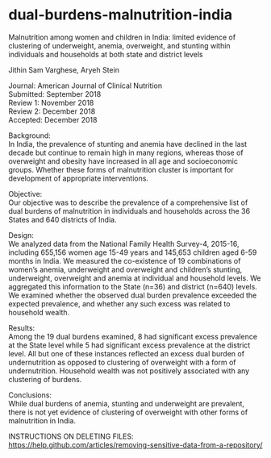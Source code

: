 # dual-burdens-malnutrition-india
Malnutrition among women and children in India: limited evidence of clustering of underweight, anemia, overweight, and stunting within individuals and households at both state and district levels  

Jithin Sam Varghese, Aryeh Stein


Journal: American Journal of Clinical Nutrition  
Submitted: September 2018  
Review 1: November 2018  
Review 2: December 2018   
Accepted: December 2018  

Background:   
In India, the prevalence of stunting and anemia have declined in the last decade but continue to remain high in many regions, whereas those of overweight and obesity have increased in all age and socioeconomic groups. Whether these forms of malnutrition cluster is important for development of appropriate interventions.  

Objective:   
Our objective was to describe the prevalence of a comprehensive list of dual burdens of malnutrition in individuals and households across the 36 States and 640 districts of India.  

Design:   
We analyzed data from the National Family Health Survey-4, 2015-16, including 655,156 women age 15-49 years and 145,653 children aged 6-59 months in India. We measured the co-existence of 19 combinations of women’s anemia, underweight and overweight and children’s stunting, underweight, overweight and anemia at individual and household levels. We aggregated this information to the State (n=36) and district (n=640) levels. We examined whether the observed dual burden prevalence exceeded the expected prevalence, and whether any such excess was related to household wealth.  

Results:   
Among the 19 dual burdens examined, 8 had significant excess prevalence at the State level while 5 had significant excess prevalence at the district level. All but one of these instances reflected an excess dual burden of undernutrition as opposed to clustering of overweight with a form of undernutrition. Household wealth was not positively associated with any clustering of burdens.   

Conclusions:   
While dual burdens of anemia, stunting and underweight are prevalent, there is not yet evidence of clustering of overweight with other forms of malnutrition in India.    


INSTRUCTIONS ON DELETING FILES: https://help.github.com/articles/removing-sensitive-data-from-a-repository/
